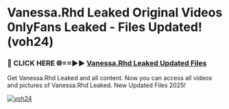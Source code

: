 # Vanessa.Rhd Leaked Original Videos 0nlyFans Leaked - Files Updated! (voh24)

<h3>🔴 CLICK HERE 🌐==►► <a href="https://tinyurl.com/ehrbuxhb" rel="nofollow">Vanessa.Rhd Leaked Updated Files</a></h3>

Get Vanessa.Rhd Leaked and all content. Now you can access all videos and pictures of Vanessa.Rhd Leaked. New Updated Files 2025!

[![voh24](https://i.imgur.com/lVYEuWS.gif)](https://tinyurl.com/ehrbuxhb)
